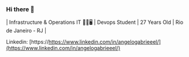 ### Hi there 👋
| Infrastructure & Operations IT 👨‍💻🖥️ | 
Devops Student | 27 Years Old | Rio de Janeiro - RJ |

Linkedin: [https://https://www.linkedin.com/in/angelogabrieeel/](https://www.linkedin.com/in/angelogabrieeel/)
